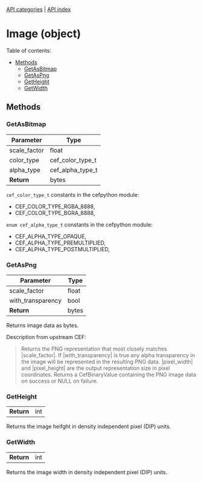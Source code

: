 [API categories](API-categories.md) | [API index](API-index.md)


# Image (object)


Table of contents:
* [Methods](#methods)
  * [GetAsBitmap](#getasbitmap)
  * [GetAsPng](#getaspng)
  * [GetHeight](#getheight)
  * [GetWidth](#getwidth)


## Methods


### GetAsBitmap

| Parameter | Type |
| --- | --- |
| scale_factor | float |
| color_type | cef_color_type_t |
| alpha_type | cef_alpha_type_t |
| __Return__ | bytes |

`cef_color_type_t` constants in the cefpython module:
* CEF_COLOR_TYPE_RGBA_8888,
* CEF_COLOR_TYPE_BGRA_8888,

`enum cef_alpha_type_t` constants in the cefpython module:
* CEF_ALPHA_TYPE_OPAQUE,
* CEF_ALPHA_TYPE_PREMULTIPLIED,
* CEF_ALPHA_TYPE_POSTMULTIPLIED,


### GetAsPng

| Parameter | Type |
| --- | --- |
| scale_factor | float |
| with_transparency | bool |
| __Return__ | bytes |

Returns image data as bytes.

Description from upstream CEF:
> Returns the PNG representation that most closely matches |scale_factor|. If
> |with_transparency| is true any alpha transparency in the image will be
> represented in the resulting PNG data. |pixel_width| and |pixel_height| are
> the output representation size in pixel coordinates. Returns a
> CefBinaryValue containing the PNG image data on success or NULL on failure.


### GetHeight

| | |
| --- | --- |
| __Return__ | int |

Returns the image heifght in density independent pixel (DIP) units.


### GetWidth

| | |
| --- | --- |
| __Return__ | int |

Returns the image width in density independent pixel (DIP) units.

